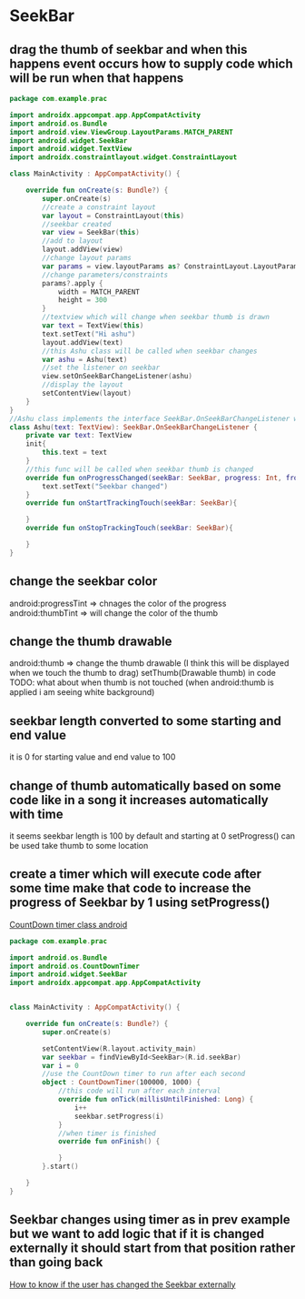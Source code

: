 # SeekBar

## drag the thumb of seekbar and when this happens event occurs how to supply code which will be run when that happens

```kotlin
package com.example.prac

import androidx.appcompat.app.AppCompatActivity
import android.os.Bundle
import android.view.ViewGroup.LayoutParams.MATCH_PARENT
import android.widget.SeekBar
import android.widget.TextView
import androidx.constraintlayout.widget.ConstraintLayout

class MainActivity : AppCompatActivity() {

    override fun onCreate(s: Bundle?) {
        super.onCreate(s)
        //create a constraint layout
        var layout = ConstraintLayout(this)
        //seekbar created
        var view = SeekBar(this)
        //add to layout
        layout.addView(view)
        //change layout params
        var params = view.layoutParams as? ConstraintLayout.LayoutParams
        //change parameters/constraints
        params?.apply {
            width = MATCH_PARENT
            height = 300
        }
        //textview which will change when seekbar thumb is drawn
        var text = TextView(this)
        text.setText("Hi ashu")
        layout.addView(text)
        //this Ashu class will be called when seekbar changes
        var ashu = Ashu(text)
        //set the listener on seekbar
        view.setOnSeekBarChangeListener(ashu)
        //display the layout
        setContentView(layout)
    }
}
//Ashu class implements the interface SeekBar.OnSeekBarChangeListener which have some functions
class Ashu(text: TextView): SeekBar.OnSeekBarChangeListener {
    private var text: TextView
    init{
        this.text = text
    }
    //this func will be called when seekbar thumb is changed
    override fun onProgressChanged(seekBar: SeekBar, progress: Int, fromUser: Boolean){
        text.setText("Seekbar changed")
    }
    override fun onStartTrackingTouch(seekBar: SeekBar){

    }
    override fun onStopTrackingTouch(seekBar: SeekBar){

    }
}
```

## change the seekbar color

android:progressTint => chnages the color of the progress  
android:thumbTint => will change the color of the thumb

## change the thumb drawable
android:thumb => change the thumb drawable (I think this will be displayed when we touch the thumb to drag)
setThumb(Drawable thumb) in code
TODO: what about when thumb is not touched (when android:thumb is applied i am seeing white background)

## seekbar length converted to some starting and end value
it is 0 for starting value and end value to 100

## change of thumb automatically based on some code like in a song it increases automatically with time
it seems seekbar length is 100 by default and starting at 0
setProgress() can be used take thumb to some location



## create a timer which will execute code after some time make that code to increase the progress of Seekbar by 1 using setProgress()

[CountDown timer class android](https://developer.android.com/reference/kotlin/android/os/CountDownTimer)

```kotlin
package com.example.prac

import android.os.Bundle
import android.os.CountDownTimer
import android.widget.SeekBar
import androidx.appcompat.app.AppCompatActivity


class MainActivity : AppCompatActivity() {

    override fun onCreate(s: Bundle?) {
        super.onCreate(s)

        setContentView(R.layout.activity_main)
        var seekbar = findViewById<SeekBar>(R.id.seekBar)
        var i = 0
        //use the CountDown timer to run after each second
        object : CountDownTimer(100000, 1000) {
            //this code will run after each interval
            override fun onTick(millisUntilFinished: Long) {
                i++
                seekbar.setProgress(i)
            }
            //when timer is finished
            override fun onFinish() {

            }
        }.start()

    }
}
```

## Seekbar changes using timer as in prev example but we want to add logic that if it is changed externally it should start from that position rather than going back

[How to know if the user has changed the Seekbar externally](https://stackoverflow.com/questions/51368649/android-seekbar-change-detect-by-user-only)